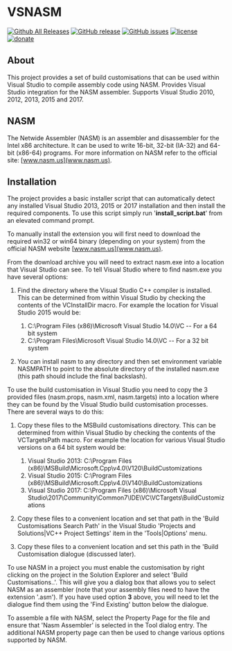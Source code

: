 VSNASM
=============
[![Github All Releases](https://img.shields.io/github/downloads/ShiftMediaProject/VSNASM/total.svg)](https://github.com/ShiftMediaProject/VSNASM/releases)
[![GitHub release](https://img.shields.io/github/release/ShiftMediaProject/VSNASM.svg)](https://github.com/ShiftMediaProject/VSNASM/releases/latest)
[![GitHub issues](https://img.shields.io/github/issues/ShiftMediaProject/VSNASM.svg)](https://github.com/ShiftMediaProject/VSNASM/issues)
[![license](https://img.shields.io/github/license/ShiftMediaProject/VSNASM.svg)](https://github.com/ShiftMediaProject/VSNASM)
[![donate](https://img.shields.io/badge/donate-link-brightgreen.svg)](https://shiftmediaproject.github.io/8-donate/)

## About

This project provides a set of build customisations that can be used within Visual Studio to compile assembly code using NASM.
Provides Visual Studio integration for the NASM assembler.
Supports Visual Studio 2010, 2012, 2013, 2015 and 2017.

## NASM

The Netwide Assembler (NASM) is an assembler and disassembler for the Intel x86 architecture. It can be used to write 16-bit, 32-bit (IA-32) and 64-bit (x86-64) programs.
For more information on NASM refer to the official site: [www.nasm.us](www.nasm.us).

## Installation

The project provides a basic installer script that can automatically detect any installed Visual Studio 2013, 2015 or 2017 installation and then install the required components.
To use this script simply run '**install_script.bat**' from an elevated command prompt.

To manually install the extension you will first need to download the required win32 or win64 binary (depending on your system) from the official NASM website [www.nasm.us](www.nasm.us).

From the download archive you will need to extract nasm.exe into a location that Visual Studio can see.
To tell Visual Studio where to find nasm.exe you have several options:

1. Find the directory where the Visual Studio C++ compiler is installed.
This can be determined from within Visual Studio by checking the contents of the VCInstallDir macro.
For example the location for Visual Studio 2015 would be:

    1. C:\Program Files (x86)\Microsoft Visual Studio 14.0\VC         -- For a 64 bit system
    2. C:\Program Files\Microsoft Visual Studio 14.0\VC               -- For a 32 bit system

2. You can install nasm to any directory and then set environment variable NASMPATH to point to the absolute directory of the installed nasm.exe (this path should include the final backslash).

To use the build customisation in Visual Studio you need to copy the 3 provided files (nasm.props, nasm.xml, nasm.targets) into a location where they can be found by the Visual Studio build customisation processes.
There are several ways to do this:

1. Copy these files to the MSBuild customisations directory.
This can be determined from within Visual Studio by checking the contents of the VCTargetsPath macro.
For example the location for various Visual Studio versions on a 64 bit system would be:

    1. Visual Studio 2013: C:\Program Files (x86)\MSBuild\Microsoft.Cpp\v4.0\V120\BuildCustomizations
    2. Visual Studio 2015: C:\Program Files (x86)\MSBuild\Microsoft.Cpp\v4.0\V140\BuildCustomizations
    3. Visual Studio 2017: C:\Program Files (x86)\Microsoft Visual Studio\2017\Community\Common7\IDE\VC\VCTargets\BuildCustomizations

2. Copy these files to a convenient location and set that path in the 'Build Customisations Search Path' in the Visual Studio 'Projects and Solutions|VC++ Project Settings' item in the 'Tools|Options' menu.

3. Copy these files to a convenient location and set this path in the 'Build Customisation dialogue (discussed later).

To use NASM in a project you must enable the customisation by right clicking on the project in the Solution Explorer and select 'Build Customisations..'. This will give you a dialog box that allows you to select NASM as an assembler (note that your assembly files need to have the extension '.asm').  If you have used option **3** above, you will need to let the dialogue find them using the 'Find Existing' button below the dialogue.

To assemble a file with NASM, select the Property Page for the file and ensure that 'Nasm Assembler' is selected in the Tool dialog entry.
The additional NASM property page can then be used to change various options supported by NASM.
